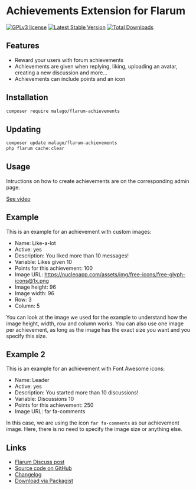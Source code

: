 # Achievements Extension for Flarum

[![GPLv3 license](https://img.shields.io/badge/license-GPLv3-blue.svg)](https://github.com/malago/flarum-achievements/blob/master/LICENSE) [![Latest Stable Version](https://img.shields.io/packagist/v/malago/flarum-achievements.svg)](https://packagist.org/packages/malago/flarum-achievements) [![Total Downloads](https://img.shields.io/packagist/dt/malago/flarum-achievements.svg)](https://packagist.org/packages/malago/flarum-achievements)

## Features
- Reward your users with forum achievements
- Achievements are given when replying, liking, uploading an avatar, creating a new discussion and more...
- Achievements can include points and an icon

## Installation

```bash
composer require malago/flarum-achievements
```

## Updating

```bash
composer update malago/flarum-achievements
php flarum cache:clear
```

## Usage

Intructions on how to create achievements are on the corresponding admin page.

[See video](https://i.imgur.com/yYspfZF.mp4)

## Example

This is an example for an achievement with custom images:

- Name: Like-a-lot
- Active: yes
- Description: You liked more than 10 messages!
- Variable: Likes given 10
- Points for this achievement: 100
- Image URL: https://nucleoapp.com/assets/img/free-icons/free-glyph-icons@1x.png
- Image height: 96
- Image width: 96
- Row: 3
- Column: 5

You can look at the image we used for the example to understand how the image height, width, row and column works. You can also use one image per achievement, as long as the image has the exact size you want and you specify this size.

## Example 2

This is an example for an achievement with Font Awesome icons:

- Name: Leader
- Active: yes
- Description: You started more than 10 discussions!
- Variable: Discussions 10
- Points for this achievement: 250
- Image URL: far fa-comments

In this case, we are using the icon `far fa-comments` as our achievement image. Here, there is no need to specify the image size or anything else.


## Links

- [Flarum Discuss post](https://discuss.flarum.org/d/26675-flarum-achievements-reward-your-users-for-participating)
- [Source code on GitHub](https://github.com/malago86/flarum-achievements)
- [Changelog](https://github.com/malago86/flarum-achievements/blob/master/CHANGELOG.md)
- [Download via Packagist](https://packagist.org/packages/malago/flarum-achievements)
